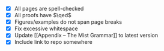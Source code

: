 - [x] All pages are spell-checked
- [x] All proofs have $\qed$
- [x] Figures/examples do not span page breaks
- [x] Fix excessive whitespace
- [x] Update [[Appendix – The Mist Grammar]] to latest version
- [x] Include link to repo somewhere
